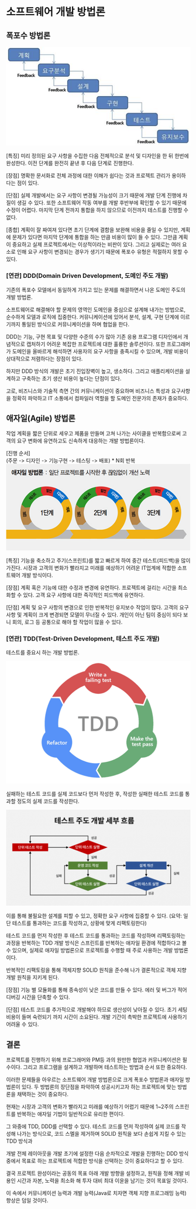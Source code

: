 # 소프트웨어 개발 방법론
## 폭포수 방법론

![img_4.png](img_4.png)

[특징]
미리 정의된 요구 사항을 수집한 다음 전체적으로 분석 및 디자인을 한 뒤 한번에 완성한다.
이전 단계를 완전히 끝낸 후 다음 단계로 진행한다.

[장점]
명확한 문서화로 전체 과정에 대한 이해가 쉽다는 것과 프로젝트 관리가 용이하다는 점이 있다.

[단점]
실제 개발에서는 요구 사항이 변경될 가능성이 크기 때문에 개발 단계 진행에 차질이 생길 수 있다.
또한 소프트웨어 작동 여부를 개발 후반부에 확인할 수 있기 때문에 수정이 어렵다.
마지막 단계 전까지 통합을 하지 않으므로 이전까지 테스트를 진행할 수 없다.

[종합]
계획이 잘 짜여져 있다면 초기 단계에 결함을 보완해 비용을 줄일 수 있지만, 계획에 문제가 있다면 마지막 단계에 통합을
하는 만큼 비용이 많이 들 수 있다. 그만큼 계획이 중요하고 실제 프로젝트에서는 이상적이라는 비판이 있다.
그리고 실제로는 여러 요소로 인해 요구 사항이 변경되는 경우가 생기기 때문에 폭포수 유형은 적절하지 못할 수 있다.

### [연관] DDD(Domain Driven Development, 도메인 주도 개발)
기존의 폭포수 모델에서 동일하게 가지고 있는 문제를 해결하면서 나온 도메인 주도의 개발 방법론.

소프트웨어로 해결해야 할 문제의 영역인 도메인을 중심으로 설계해 내가는 방법으로, 순수하게 모델과 로직에 집중한다.
커뮤니케이션에 있어서 분석, 설계, 구현 단계에 이르기까지 통일된 방식으로 커뮤니케이션을 하며 협업을 한다.

DDD는 기능, 구현 목표 및 다양한 수준의 수가 많아
기존 응용 프로그램 디자인에서 개념적으로 캡처하기 어려운 복잡한 프로젝트에 대한 훌륭한 솔루션이다.
또한 프로그래머가 도메인을 올바르게 해석하면 사용자의 요구 사항을 충족시킬 수 있으며, 
개발 비용이 상대적으로 저렴하다는 장점이 있다.

하지만 DDD 방식의 개발은 초기 진입장벽이 높고, 생소하다.
그리고 애플리케이션을 설계하고 구축하는 초기 생산 비용이 높다는 단점이 있다.

고로, 비즈니스와 기술적 측면 간의 커뮤니케이션이 중요하며
비즈니스 특성과 요구사항을 정확히 파악하고 IT 소통에서 컴파일러 역할을 할 도메인 전문가의 존재가 중요하다.

## 애자일(Agile) 방법론
작업 계획을 짧은 단위로 세우고 제품을 만들며 고쳐 나가는 사이클을 반복함으로써 
고객의 요구 변화에 유연하고도 신속하게 대응하는 개발 방법론이다.

[진행 순서]  
(주문 -> 디자인 -> 기능구현 -> 테스팅 -> 배포) * N회 반복
![img_2.png](img_2.png)



[특징]
기능을 축소하고 주기(스프린트)를 짧고 빠르게 하여 중간 테스트(피드백)을 많이 가진다.
시장과 고객의 변화가 빨라지고 미래를 예상하기 어려운 IT업계에 적합한 소프트웨어 개발 방식이다.

[장점]
계획 혹은 기능에 대한 수정과 변경에 유연하다.
프로젝트에 걸리는 시간을 최소화할 수 있다.
고객 요구 사항에 대한 즉각적인 피드백에 유연하다.

[단점]
계획 및 요구 사항의 변경으로 인한 반복적인 유지보수 작업이 많다.
고객의 요구 사항 및 계획이 크게 변경되면 모델이 무너질 수 있다.
개인이 아닌 팀이 중심이 되다 보니 회의, 로그 등 공통으로 해야 할 작업이 많을 수 있다.

### [연관] TDD(Test-Driven Development, 테스트 주도 개발)
테스트를 중요시 하는 개발 방법론.

![img.png](img.png)

실패하는 테스트 코드를 실제 코드보다 먼저 작성한 후, 
작성한 실패한 테스트 코드를 통과할 정도의 실제 코드를 작성한다.

![img_5.png](img_5.png)

이를 통해 불필요한 설계를 피할 수 있고, 정확한 요구 사항에 집중할 수 있다.
(요약: 일단 테스트를 통과하는 코드를 작성하고, 상황에 맞게 리팩토링한다)

테스트 코드를 먼저 작성한 후 테스트 코드를 통과하는 코드를 작성하며 리팩토링하는 과정을
반복하는 TDD 개발 방식은 스프린트를 반복하는 애자일 환경에 적합하다고 볼 수 있으며,
실제로 애자일 방법론으로 프로젝트를 수행할 때 주로 사용하는 개발 방법론이다.

반복적인 리팩토링을 통해 객체지향 SOLID 원칙을 준수해 나가 결론적으로
객체 지향 개발 원칙을 지키게 된다.

[장점]
기능 별 모듈화를 통해 종속성이 낮은 코드를 만들 수 있다.
에러 및 버그가 적어 디버깅 시간을 단축할 수 있다.

[단점]
테스트 코드를 추가적으로 개발해야 하므로 생산성이 낮아질 수 있다.
초기 세팅 비용이 들며 숙련되기 까지 시간이 소요된다.
개발 기간이 촉박한 프로젝트에 사용하기 어려울 수 있다.

## 결론
프로젝트를 진행하기 위해 프로그래머와 PM등 과의 원만한 협업과 커뮤니케이션은 필수이다.
그리고 프로그램을 설계하고 개발하며 테스트하는 방법과 순서 또한 중요하다.

이러한 문제들을 아우르는 소프트웨어 개발 방법론으로 크게 폭포수 방법론과 애자일 방법론이 있다.
두 방법론의 장단점을 파악하여 성공시키고자 하는 프로젝트에 맞는 방법론을 채택하는 것이 중요하다.

현재는 시장과 고객의 변화가 빨라지고 미래를 예상하기 어렵기 때문에 1~2주의 스프린트를 반복하는
애자일 기법이 일반적으로 유리한 편이다.

그 와중에 TDD, DDD를 선택할 수 있다.
테스트 코드를 먼저 작성하여 실제 코드를 작성해 나가는 방식으로,
코드 스멜을 제거하며 SOLID 원칙을 보다 손쉽게 지킬 수 있는 TDD 방식과

개발 전체 레이아웃을 개발 초기에 설정한 다음 순차적으로 개발을 진행하는 DDD 방식 중에서 
목표로 하는 프로젝트에 적합한 방식을 선택하는 것이 중요하다고 할 수 있다.

결국 프로젝트 완성이라는 공동의 목표 아래 개발 방향을 설정하고, 원칙을 정해
개발 비용인 시간과 자본, 노력을 최소화 해 투자 대비 최대 이윤을 남기는 것이 목표일 것이다.

이 속에서 커뮤니케이션 능력과 개발 능력(Java로 치자면 객체 지향 프로그래밍 능력)향상은 덤일 것이다.
